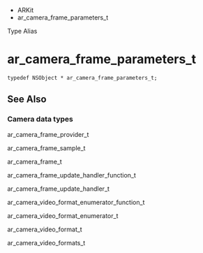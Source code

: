 

- ARKit
-  ar_camera_frame_parameters_t 

Type Alias

# ar_camera_frame_parameters_t

``` source
typedef NSObject * ar_camera_frame_parameters_t;
```

## See Also

### Camera data types

ar_camera_frame_provider_t

ar_camera_frame_sample_t

ar_camera_frame_t

ar_camera_frame_update_handler_function_t

ar_camera_frame_update_handler_t

ar_camera_video_format_enumerator_function_t

ar_camera_video_format_enumerator_t

ar_camera_video_format_t

ar_camera_video_formats_t

